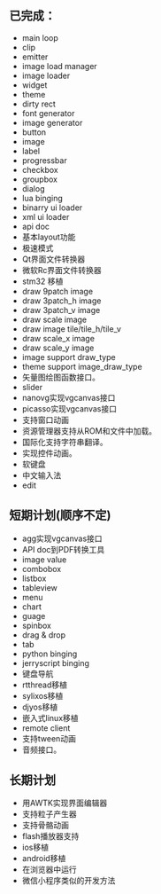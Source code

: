 ## 已完成：
* main loop
* clip
* emitter
* image load manager
* image loader 
* widget
* theme 
* dirty rect 
* font generator
* image generator
* button
* image 
* label 
* progressbar
* checkbox
* groupbox
* dialog
* lua binging 
* binarry ui loader
* xml ui loader
* api doc
* 基本layout功能
* 极速模式
* Qt界面文件转换器
* 微软Rc界面文件转换器 
* stm32 移植
* draw 9patch image
* draw 3patch\_h image
* draw 3patch\_v image
* draw scale image
* draw image tile/tile\_h/tile\_v
* draw scale\_x image
* draw scale\_y image
* image support draw\_type
* theme support image\_draw\_type 
* 矢量图绘图函数接口。
* slider
* nanovg实现vgcanvas接口
* picasso实现vgcanvas接口
* 支持窗口动画
* 资源管理器支持从ROM和文件中加载。
* 国际化支持字符串翻译。
* 实现控件动画。
* 软键盘
* 中文输入法
* edit

## 短期计划(顺序不定)
* agg实现vgcanvas接口
* API doc到PDF转换工具
* image value
* combobox
* listbox
* tableview
* menu
* chart
* guage
* spinbox
* drag & drop
* tab
* python binging 
* jerryscript binging 
* 键盘导航
* rtthread移植
* sylixos移植
* djyos移植
* 嵌入式linux移植
* remote client
* 支持tween动画
* 音频接口。

## 长期计划
* 用AWTK实现界面编辑器
* 支持粒子产生器
* 支持骨骼动画
* flash播放器支持
* ios移植
* android移植
* 在浏览器中运行
* 微信小程序类似的开发方法

